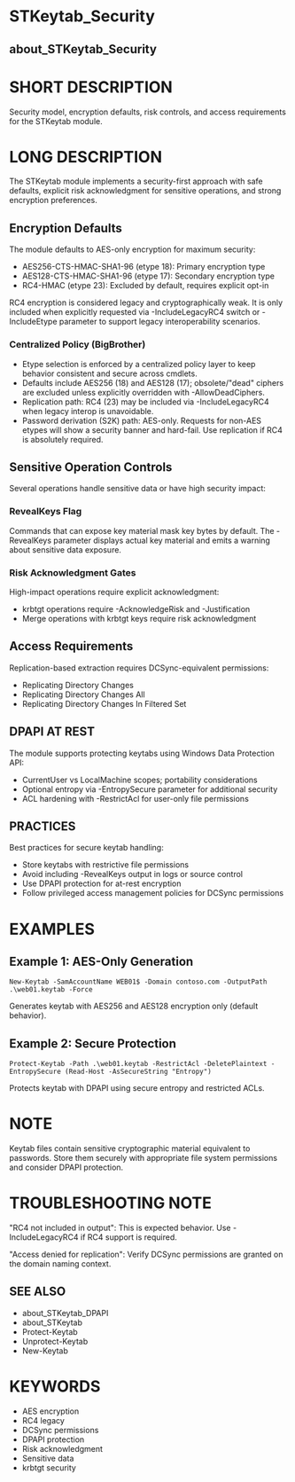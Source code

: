# STKeytab_Security
## about_STKeytab_Security

# SHORT DESCRIPTION
Security model, encryption defaults, risk controls, and access requirements for the STKeytab module.

# LONG DESCRIPTION
The STKeytab module implements a security-first approach with safe defaults, explicit risk acknowledgment for sensitive operations, and strong encryption preferences.

## Encryption Defaults
The module defaults to AES-only encryption for maximum security:

- AES256-CTS-HMAC-SHA1-96 (etype 18): Primary encryption type
- AES128-CTS-HMAC-SHA1-96 (etype 17): Secondary encryption type
- RC4-HMAC (etype 23): Excluded by default, requires explicit opt-in

RC4 encryption is considered legacy and cryptographically weak. It is only included when explicitly requested via -IncludeLegacyRC4 switch or -IncludeEtype parameter to support legacy interoperability scenarios.

### Centralized Policy (BigBrother)
- Etype selection is enforced by a centralized policy layer to keep behavior consistent and secure across cmdlets.
- Defaults include AES256 (18) and AES128 (17); obsolete/"dead" ciphers are excluded unless explicitly overridden with -AllowDeadCiphers.
- Replication path: RC4 (23) may be included via -IncludeLegacyRC4 when legacy interop is unavoidable.
- Password derivation (S2K) path: AES-only. Requests for non-AES etypes will show a security banner and hard-fail. Use replication if RC4 is absolutely required.

## Sensitive Operation Controls
Several operations handle sensitive data or have high security impact:

### RevealKeys Flag
Commands that can expose key material mask key bytes by default. The -RevealKeys parameter displays actual key material and emits a warning about sensitive data exposure.

### Risk Acknowledgment Gates
High-impact operations require explicit acknowledgment:
- krbtgt operations require -AcknowledgeRisk and -Justification
- Merge operations with krbtgt keys require risk acknowledgment

## Access Requirements
Replication-based extraction requires DCSync-equivalent permissions:
- Replicating Directory Changes
- Replicating Directory Changes All
- Replicating Directory Changes In Filtered Set

## DPAPI AT REST
The module supports protecting keytabs using Windows Data Protection API:
- CurrentUser vs LocalMachine scopes; portability considerations
- Optional entropy via -EntropySecure parameter for additional security
- ACL hardening with -RestrictAcl for user-only file permissions

## PRACTICES
Best practices for secure keytab handling:
- Store keytabs with restrictive file permissions
- Avoid including -RevealKeys output in logs or source control
- Use DPAPI protection for at-rest encryption
- Follow privileged access management policies for DCSync permissions

# EXAMPLES
## Example 1: AES-Only Generation
```
New-Keytab -SamAccountName WEB01$ -Domain contoso.com -OutputPath .\web01.keytab -Force
```

Generates keytab with AES256 and AES128 encryption only (default behavior).

## Example 2: Secure Protection
```
Protect-Keytab -Path .\web01.keytab -RestrictAcl -DeletePlaintext -EntropySecure (Read-Host -AsSecureString "Entropy")
```

Protects keytab with DPAPI using secure entropy and restricted ACLs.

# NOTE
Keytab files contain sensitive cryptographic material equivalent to passwords. Store them securely with appropriate file system permissions and consider DPAPI protection.

# TROUBLESHOOTING NOTE
"RC4 not included in output": This is expected behavior. Use -IncludeLegacyRC4 if RC4 support is required.

"Access denied for replication": Verify DCSync permissions are granted on the domain naming context.

## SEE ALSO
- about_STKeytab_DPAPI
- about_STKeytab
- Protect-Keytab
- Unprotect-Keytab
- New-Keytab

# KEYWORDS
- AES encryption
- RC4 legacy
- DCSync permissions
- DPAPI protection
- Risk acknowledgment
- Sensitive data
- krbtgt security
